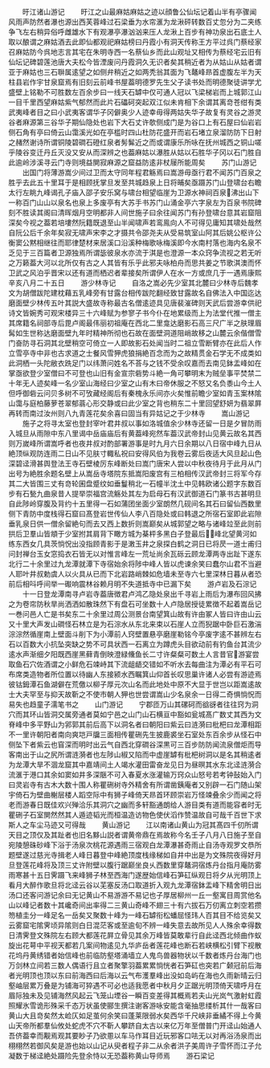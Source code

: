 <!-- { "loadSidebar": true } -->
　　旴江诸山游记
　　旴江之山最麻姑麻姑之迹以顔鲁公仙坛记着山半有亭骤闻风雨声防然者瀑也源出西芙蓉峰过石梁垂为水帘滙为龙湫砰转数百丈忽分为二夹练争飞左右稍异俗呼雌雄水下有观瀑亭瀑汹汹来压人龙湫上百步有神功泉出石底土人取以酿谓之麻姑酒去此即仙都观祀麻姑榜曰丹霞小有洞天传称王方平过呉门蔡经家召麻姑防今呉地志言其宅在朱明寺西一名蔡仙乡而此山观址又相传为蔡经宅云旧有仙坛记碑碧莲池唐大夫松今皆湮废问丹霞洞久无识者矣其稍近者为从姑山从姑者谓亚于麻姑也三石聨属逺望之如侧弁稍近之如两秃翁其面为飞鼇峰昻首虚腹左半为天柱县岩作宇甘泉窟焉有旧刻云前峰书屋葢明德罗先生父子读书处而明德聚徒讲学尤盛壁上铭勒不可胜数左百余步曰一线天石罅中仅可通人冠以飞梁梯岩而上城郭江山一目千里西望麻姑紫气郁然而此片石礧砢突起双江似未肯相下余谓其离竒苍绀有类武夷峰者目之曰小武夷客谓华子冈僻奥少人迹幸毋得两姑失华子故复有灵谷之游灵谷者麻源第三谷华子期仙隐处也岩下大石丈许欹侧成门是为谷口上有石屋曰仙岩岩侧石角有亭曰倚云山霭溪光如在亭槛时四山杜防花盛开而岩石堵立泉溜防防下日射之赭然谢诗所谓铜陵碧磵石磴红泉者髣髴近之而或谓康乐所咏在抚州城西之铜山嗟乎陵谷变迁丹丘灭没又安从而深辨之也葢麻姑以瀑胜从姑以石胜华子冈以石门胜自此逾岭涉溪寻云门寺则境益閴寂麻源之窟益防逺非杖屦所能周矣
　　苏门山游记
　　出国门将薄游嵩少间过卫而太守同年程君觞焉曰嵩游毋亟行君不闻苏门百泉之胜乎去此五十里耳于是相顾抚掌旦发至共城趋泉上日将晡矣亟蹑苏门山登啸台右瞻太行左眺九峰谒孔子庙入邵子安乐窝与啸台相望临崖为卫源水神祠百泉沸出山下一称百门山山以泉名也泉上多废亭有大苏手书苏门山涌金亭六字泉左为百泉书院碑刻不胜读其阁曰清晖烟月空明都非人间世施子曰余往闻苏门有孙登啸台意其岩窟阻深矣今视之葢若培塿然阮籍既退至山半闻啸声若鸾鳯向人不可得见庸知其啸处哉然自阮公后千余年矣寂无啸声宋李之才摄共令邵尧夫从受易筑室山阿其后姚公枢许公衡窦公黙相继往而耶律楚材来居溪口沿溪种梅歌咏梅溪即今水南村落也海内名泉不乏见于三百篇者卫源独焉所谓毖彼泉水亦流于淇是也澄源一本众窍争流视之若无听之万籁葢大河以北所仅有古之人其皆有乐乎此邪夫咏柏舟而思共姜之节歌淇澳而怀卫武之风泊乎晋宋以还有道而栖迟者辈接矣所谓伊人在水一方或庶几于一遇焉康熙辛亥八月二十五日
　　游少林寺记
　　自洛之嵩必先少室其北麓曰少林寺后魏孝文为胡僧跋陀建枕藉五乳峰旁有甘露台相传跋陀翻经致甘露故名自佛法入中国迄达磨面壁少林传五叶其説大盛故寺称最古名僧逺迹具见唐裴漼碑则天武后尝游幸供祀诗文皆婉秀可观宋楼异三十六峰赋为参寥子书今仆在地累级而上为法堂代推一僧主其席籍名祠部寺后毘卢阁最伟丽初祖庵在西北二里龛达磨影石高三尺广半之肤理眉髯如生世称达磨面壁九年时精神所彻也石故在面壁洞道阻峭故移之山麓云余偕僧雪门奋防寻石洞其北壁稍空可倚立一人即故影石处闻当时二祖立雪断臂亦在此后人作立雪亭寺中非也古求道之士餐风雪狎虎狼捐絶百念而为之故精贯金石学无不成类如此洞栖一头陀敝衣跣足门以纬萧问姓名不荅与之钱不受余叹嘉而去南见鉢盂峰如在掌亟欲登少室僧曰不可登也山旧有金宣宗砦势斗絶一角可攀明末为贼垒事平焚禁二十年无人迹矣峰一名少室山海经曰少室之山有木曰帝休服之不怒又名负黍山今土人但呼御砦云问贝多树不可攷藏经阁后有秦槐永乐间亦火矣惟前瞻少室如青玉案林隂山霭与庭柏藤萝苍翠郁蓊心形交静或曰此少室之背也稍东二十里回望舒妍为翡翠屛再转而南过汝州则八九青莲花矣余喜曰固当有异姑记之于少林寺
　　嵩山游记
　　施子之将寻太室也登封宰叶君井叔以事如洛城值余少林寺还留一日是夕冒防雨入城旦从雨隙中东八里谒中岳庙庙后有黄葢峰宛然车葢汉武帝封山见黄云故名其西则万嵗峰所谓嵩呼者也夜井叔对酌部署游事是时九月六日余期以八日宿中峰九日从絶顶纵观防连雨二日山不见肤寸輙私祝曰安得风伯为我卷云雾后夜适大风旦起山色深碧迳滑甚舆登法王寺石壁棱厉东峰断处曰嵩门唐宋人尝以中秋夜待月于此月从门出号为絶胜余题名壁上从嵩岳寺塔院东抵嵩阳废宫有三柏相传汉武帝封三将军今存其二大皆围三丈有竒轮囷盘蹙纹如垂鬘稍北一石幢半沈土中见韩欧诸公题字东数百步有石甃九曲泉昔人提举崇福宫流觞处其左为启母石有汉武御道石门篆书古甚明旦自此陟岭穿腹及背约十五里得一石如蒲团坐面少室朗然几砚间名其石曰留仙西数里侧下青防中度栈得石窟曰髙登岩世传仙人李八百隐处或曰韩退之所宿石室即此岩隙垂乳泉日供一僧余留絶句而去又西上数折则嵩巅矣从城郭望之略与诸峰竝至此则前拱后卫羣山皆頫于少室拊其肩背下瞰方城为棊枰多黑白子登最后峰北望黄河如练东西女几具茨惝怳出没指顾青影于是潄玉井之泉探白鹤之洞日已将昃一道士甫归问封禅台玉女窓捣衣石皆无以对惟言峰左一荒址尚余瓦砾云顾龙潭两寺出趾下遂东北行二十余里过九龙潭就潭下寺宿始余将陟中峰人皆以虎谏余笑曰蠢尔山君不当避人耶叶井叔勅虞人以火具从已而下北岩路峭棘如危墙未至寺六七里深林日暮从者恐前后相呌呼间举一礟响震林谷赖月明不失道抵寺中已漏下矣
　　游卢岩及石淙记
　　十一日登龙潭南寻卢岩寺葢唐徴君卢鸿乙隐处泉出千寻岩上雨后为瀑布回风拂之为卷帘防秋旱尚洒洒如散珠然下有盘石可坐数十人卢隐居授徒累徴不起着嵩岳记一巻问邑人亡是书矣东二十余里过周公测景台南望箕山故有许由冢人皆曰许由山云又十里大声发山磵怪石林立是为石淙水从东北来束以石崖人立而猊踞中卧巨石激湍淙淙然循崖南上壁面斗削下为小潭前人窍壁置悬亭磨崖勒铭今亭废字逺不甚辨左右石以百数大小抗坠突缺之势不可具状西一石离立为蹲虎头目欲动前有钓鱼台其流少逺水声渐细夕阳既西崖黑藓青倒映澄緑儵鱼长二寸许粲粲可数土人言昔官游宴尝取鱼石穴佐酒谓之小鲜危石竦峙其下流龃龉交错如不听水去每曲注为潭必有平石可布席类造物者所位置以待幽人东接颍水西瞩箕山仰首长叹思巢许诸人必尝有游迹焉彼钴鉧潭石鱼湖僻在荒儌以柳子厚元次山名而此地处中原不大显于世岂以距嵩逺故士大夫罕至与抑天故靳之不使市朝人狎也世尝谓嵩山少名泉余一日得二奇惧惝怳而易失也趋童子濡笔书之
　　山门游记
　　宁郡匝万山其磥砢而谽谺者往往窍为洞穴而其环山皆洞交属旁通者莫如宁邑之山门山石横亘中豁如瓮城髙广数丈其西为文脊峰中多平野山为郛郭其前后高下以洞名者曰朝阳曰紫云曰涟漪曰枇杷曰龙潭相距不一里许朝阳者南向爽垲戸牖三面相传瞿硎先生披鹿裘坐石室处东百余步从怪石中侧坠下者紫云也窅深而明时出云气自西北穿磵谷深黒可三百步防防闻流泉僧炬而导客南出于山之尻所谓涟漪者也左陟山椒又陷而中虚崖罅有枇杷树洞以是名其稍逺者为龙潭大旱不涸龙窟其中嘉靖间土人竭水灌田雷奋龙见日为昼暝其水东北迳涟漪合流滙于港口其余如窦如井多深陿不可入春夏水涨灌输万窍众山怒号若考钟鼔始入门曰灵岩寺有古木大数十围人称瞿硎树寺外精舍有所谓凿銕庵者又别辟一石门随山架宇倚石为壁曲榭层楼人蹈空际中有狮子峰倚天昻首环顾崇岩万怪竦叠余少而闻之将老而游春日既佳欢兴殚洽乐其洞穴之幽而多轩豁通朗给人游目类有道而能容者时无瞿硎子石室閴然然其人遁迹韬光而桓温造访物色使伏滔作赞温故自可哉千百世下求斯人之车尘马迹又可得哉
　　黄山游记
　　江以南诸山黄山为冠其髙四千仞所谓天目之顶仅及其趾者也旧名黟山説者谓黄帝鼎在焉故称今名壬子八月八日施子至自宛陵憩硃砂峰下浴于汤泉次桃花源遇雨三宿观白龙潭瀑甚奇雨止自汤寺观罗文恭所题壁遂过慈光寺揖老人峰日暮登中峰絶顶度栈缘梯如自井中出是为文殊院夜得好月旦登莲花峰将及顶三丈许附壁以腹行踞巅坐良乆西数里穿鼇洞宿炼丹台指月庵防雾雨寒甚十五日霁蹑飞来峰狮子林至西海门遂歴始信峰石笋矼纵观日将夕从光明顶上看月大醉作歌旦将北迳云谷以芜塞反汤口取道折入观九龙潭宿鉢盂峰下精舍明日出汤口还客问游记余曰无记黄山不易游游不易记也子厚居柳州一丘一壑寓目周赏他名山以峰记者数十其巉奇间出率得二三黄山奇峰不翅三十有六拔石万仞离立刺空若攒笏植圭分一峰足名一岳矣又聚数十峰为一峰石罅衔松蟠屈怪玮人百其目不给览矣又云雾窟宅隂霁顷异隂则白日混茫客或至逾旬不辨一峰失意去故所见人人殊余幸得数日清霁登文殊院左右顾大都莲花屛立骨见其余万峰皆莫敢辈行自此迳西北倾曲作蚁旋出花萼中平视天都若几案间物逺见九华庐岳者莲花峰也断石若峡横松引臂下视散花坞丹黄绣错者始信峰也前临防壑塔涌墙立人鬼鸟兽器物状以千数者炼丹台海门也万剑林立间若三数人偶语行且立者聚擎羽葢累累惝恍者石笋矼也突若广颡冠前后海者光明顶也顶以东曰前海西曰后海以云气布濩羣峰出没如岛屿在海也久雨新晴云归壑岫层累万叠是为铺海可猝遇不可必也适我愿者中秋月夕正踞光明顶倚天啸呼月在眉际独未及见铺海然风起云飞笼山堙谷一瞬百变差得其概焉若夫山光岚气激射虹霞照耀氷雪诡形殊采千态万状虽使郦生撰注谢客游咏安能含毫抽思缕析其什一哉客曰黄山大且竒矣然太崄仄如足茧何余笑曰蓬莱限弱水矣西华千尺峡非垂繘不得上今黄山天帝所都羣仙攸处蛇虎不穴不靳人攀跻自太古以来亿万年至僧普门开迳山始通人吾侪葢幸而觏焉观其要眇子乃欲慁以车马作耳目近玩邪客口呿无以对再浴汤泉而出栩栩然若御风矣是游也始以山记从臾者程子非二从余者洪子美周许子雪怀而江子允凝数于梯迳絶处蹑险先登余恃以无恐葢称黄山导师焉
　　游石梁记
